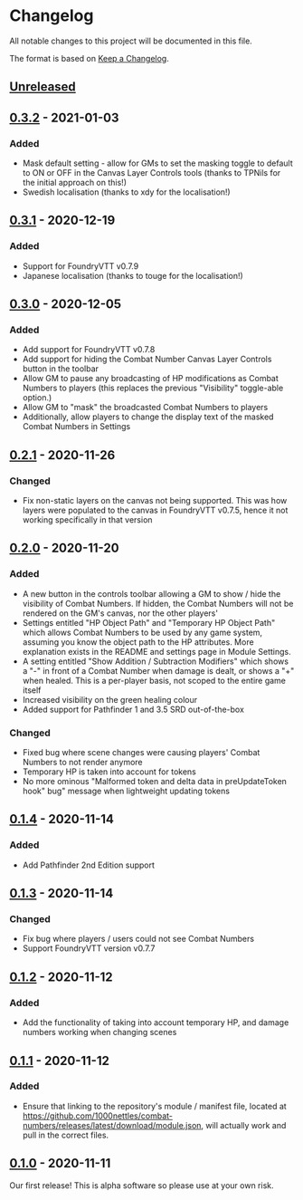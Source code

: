 # Changelog

All notable changes to this project will be documented in this file.

The format is based on [Keep a Changelog](https://keepachangelog.com/en/1.0.0/).

## [Unreleased]

## [0.3.2] - 2021-01-03

### Added

- Mask default setting - allow for GMs to set the masking toggle to default to ON or OFF in the Canvas Layer Controls tools (thanks to TPNils for the initial approach on this!)
- Swedish localisation (thanks to xdy for the localisation!)

## [0.3.1] - 2020-12-19

### Added

- Support for FoundryVTT v0.7.9
- Japanese localisation (thanks to touge for the localisation!)

## [0.3.0] - 2020-12-05

### Added

- Add support for FoundryVTT v0.7.8
- Add support for hiding the Combat Number Canvas Layer Controls button in the toolbar
- Allow GM to pause any broadcasting of HP modifications as Combat Numbers to players (this replaces the previous "Visibility" toggle-able option.)
- Allow GM to "mask" the broadcasted Combat Numbers to players
- Additionally, allow players to change the display text of the masked Combat Numbers in Settings

## [0.2.1] - 2020-11-26

### Changed

- Fix non-static layers on the canvas not being supported. This was how layers were populated to the canvas in FoundryVTT v0.7.5, hence it not working specifically in that version

## [0.2.0] - 2020-11-20

### Added

- A new button in the controls toolbar allowing a GM to show / hide the visibility of Combat Numbers. If hidden, the Combat Numbers will not be rendered on the GM's canvas, nor the other players'
- Settings entitled "HP Object Path" and "Temporary HP Object Path" which allows Combat Numbers to be used by any game system, assuming you know the object path to the HP attributes. More explanation exists in the README and settings page in Module Settings.
- A setting entitled "Show Addition / Subtraction Modifiers" which shows a "-" in front of a Combat Number when damage is dealt, or shows a "+" when healed. This is a per-player basis, not scoped to the entire game itself
- Increased visibility on the green healing colour
- Added support for Pathfinder 1 and 3.5 SRD out-of-the-box

### Changed

- Fixed bug where scene changes were causing players' Combat Numbers to not render anymore
- Temporary HP is taken into account for tokens
- No more ominous "Malformed token and delta data in preUpdateToken hook" bug" message when lightweight updating tokens

## [0.1.4] - 2020-11-14

### Added

- Add Pathfinder 2nd Edition support

## [0.1.3] - 2020-11-14

### Changed

- Fix bug where players / users could not see Combat Numbers
- Support FoundryVTT version v0.7.7

## [0.1.2] - 2020-11-12

### Added

- Add the functionality of taking into account temporary HP, and damage numbers working when changing scenes

## [0.1.1] - 2020-11-12

### Added

- Ensure that linking to the repository's module / manifest file, located at https://github.com/1000nettles/combat-numbers/releases/latest/download/module.json, will actually work and pull in the correct files.

## [0.1.0] - 2020-11-11

Our first release! This is alpha software so please use at your own risk.

[unreleased]: https://github.com/1000nettles/combat-numbers/compare/v0.3.2...HEAD
[0.3.2]: https://github.com/1000nettles/combat-numbers/releases/tag/v0.3.2
[0.3.1]: https://github.com/1000nettles/combat-numbers/releases/tag/v0.3.1
[0.3.0]: https://github.com/1000nettles/combat-numbers/releases/tag/v0.3.0
[0.2.1]: https://github.com/1000nettles/combat-numbers/releases/tag/v0.2.1
[0.2.0]: https://github.com/1000nettles/combat-numbers/releases/tag/v0.2.0
[0.1.4]: https://github.com/1000nettles/combat-numbers/releases/tag/v0.1.4
[0.1.3]: https://github.com/1000nettles/combat-numbers/releases/tag/v0.1.3
[0.1.2]: https://github.com/1000nettles/combat-numbers/releases/tag/v0.1.2
[0.1.1]: https://github.com/1000nettles/combat-numbers/releases/tag/v0.1.1
[0.1.0]: https://github.com/1000nettles/combat-numbers/releases/tag/v0.1.0
